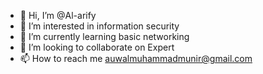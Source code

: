 - 👋 Hi, I’m @Al-arify
- 👀 I’m interested in information security
- 🌱 I’m currently learning basic networking
- 💞️ I’m looking to collaborate on Expert
- 📫 How to reach me auwalmuhammadmunir@gmail.com


<!---
Al-arify/Al-arify is a ✨ special ✨ repository because its `README.md` (this file) appears on your GitHub profile.
You can click the Preview link to take a look at your changes.
--->
